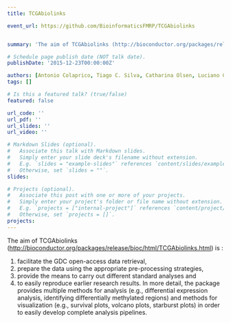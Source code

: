 ```yaml
---
title: TCGAbiolinks

event_url: https://github.com/BioinformaticsFMRP/TCGAbiolinks


summary: 'The aim of TCGAbiolinks (http://bioconductor.org/packages/release/bioc/html/TCGAbiolinks.html) is : i) facilitate the GDC open-access data retrieval, ii) prepare the data using the appropriate pre-processing strategies, iii) provide the means to carry out different standard analyses and iv) to easily reproduce earlier research results. In more detail, the package provides multiple methods for analysis (e.g., differential expression analysis, identifying differentially methylated regions) and methods for visualization (e.g., survival plots, volcano plots, starburst plots) in order to easily develop complete analysis pipelines.'

# Schedule page publish date (NOT talk date).
publishDate: '2015-12-23T00:00:00Z'

authors: [Antonio Colaprico, Tiago C. Silva, Catharina Olsen, Luciano Garofano, Claudia Cava, Davide Garolini, Thais S. Sabedot, Tathiane M. Malta, Stefano M. Pagnotta, Isabella Castiglioni, Michele Ceccarelli, Gianluca Bontempi, Houtan Noushmehr]
tags: []

# Is this a featured talk? (true/false)
featured: false

url_code: ''
url_pdf: ''
url_slides: ''
url_video: ''

# Markdown Slides (optional).
#   Associate this talk with Markdown slides.
#   Simply enter your slide deck's filename without extension.
#   E.g. `slides = "example-slides"` references `content/slides/example-slides.md`.
#   Otherwise, set `slides = ""`.
slides:

# Projects (optional).
#   Associate this post with one or more of your projects.
#   Simply enter your project's folder or file name without extension.
#   E.g. `projects = ["internal-project"]` references `content/project/deep-learning/index.md`.
#   Otherwise, set `projects = []`.
projects:
---
```


The aim of TCGAbiolinks (http://bioconductor.org/packages/release/bioc/html/TCGAbiolinks.html) is : 

1. facilitate the GDC open-access data retrieval, 
2.  prepare the data using the appropriate pre-processing strategies, 
3. provide the means to carry out different standard analyses and 
4. to easily reproduce earlier research results. In more detail, the package provides multiple methods for analysis (e.g., differential expression analysis, identifying differentially methylated regions) and methods for visualization (e.g., survival plots, volcano plots, starburst plots) in order to easily develop complete analysis pipelines.
